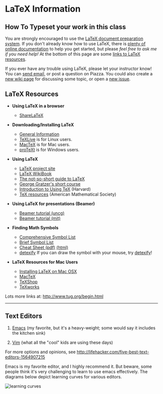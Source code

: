 # LaTeX Information

## How To Typeset your work in this class

You are strongly encouraged to use the 
[LaTeX document preparation system](http://www.latex-project.org/).  If you
don't already know how to use LaTeX, there is
[plenty of online documentation](#latex-resources) to help you get started, but
please *feel free to ask me if you need help!*  At the bottom of this page are
some [links to LaTeX resources](#latex-resources). 


If you ever have any trouble using LaTeX, please let your instructor know!
You can [send email](mailto:williamdemeo@gmail.com), or post a question
on Piazza.  You could also create a
[new wiki page](https://github.com/math480/math480-spring2017)
for discussing some topic, or open a [new issue](https://github.com/math480/math480-spring2017).


## LaTeX Resources

+ **Using LaTeX in a browser**
  - [ShareLaTeX](http://www.sharelatex.com)
  
+ **Downloading/Installing LaTeX**
  - [General Information](https://www.latex-project.org/get/)
  - [TeXLive](http://www.tug.org/texlive/) is for Linux users.
  - [MacTeX](http://www.tug.org/mactex/) is for Mac users.
  - [proTeXt](http://www.tug.org/protext/) is for Windows users.

+ **Using LaTeX**
  - [LaTeX project site](http://www.latex-project.org/)
  - [LaTeX WikiBook](https://en.wikibooks.org/wiki/LaTeX)
  - [The not-so-short guide to LaTeX](http://mirror.ctan.org/info/lshort/english/lshort.pdf)
  - [George Gratzer's short course](http://www.ctan.org/tex-archive/info/Math_into_LaTeX-4/)
  - [Introduction to Using TeX](http://www.math.harvard.edu/texman/texman.html) (Harvard)
  - [TeX resources](http://www.ams.org/publications/authors/tex/tex) (American Mathematical Society)
	
+ **Using LaTeX for presentations (Beamer)**
  - [Beamer tutorial (uncg)](https://www.uncg.edu/cmp/reu/presentations/Charles%20Batts%20-%20Beamer%20Tutorial.pdf)
  -	[Beamer tutorial (mit)](http://web.mit.edu/rsi/www/pdfs/beamer-tutorial.pdf)

+ **Finding Math Symbols**
  - [Comprehensive Symbol List](http://mirrors.ctan.org/info/symbols/comprehensive/symbols-letter.pdf)
  - [Brief Symbol List](http://www.artofproblemsolving.com/Wiki/index.php/LaTeX:Symbols)
  - [Cheat Sheet (pdf)](http://ctan.math.washington.edu/tex-archive/info/latexcheat/latexcheat/latexsheet.pdf) [(html)](http://web.ift.uib.no/Teori/KURS/WRK/TeX/symALL.html)
  - [detexify][] If you can draw the symbol with your mouse, try [detexify][]!

+ **LaTeX Resources for Mac Users**
  - [Installing LaTeX on Mac OSX](http://www.howtotex.com/howto/installing-latex-on-mac-os-x/)
  - [MacTeX](https://tug.org/mactex/)
  - [TeXShop](http://pages.uoregon.edu/koch/texshop/)
  - [TeXworks](http://www.tug.org/texworks/)
  
Lots more links at: http://www.tug.org/begin.html

---------------------------------------------------------

## Text Editors

1. [Emacs](https://www.gnu.org/software/emacs/) (my favorite, but it's a
   heavy-weight; some would say it includes the kitchen sink)
   
2. [Vim](http://www.vim.org/) (what all the "cool" kids are using these days)

For more options and opinions, see
http://lifehacker.com/five-best-text-editors-1564907215

Emacs is my favorite editor, and I highly recommend it. But beware, some people think it's very
challenging to learn to use emacs effectively. The diagrams below depict
learning curves for various editors.

![learning curves](http://www.manuelmagic.me/geek/texteditors/files/text_editors.jpg)





[due date]: https://github.com/williamdemeo/Math700Homework/wiki/Homework-Schedule
[upload a public ssh key]: https://help.github.com/articles/generating-ssh-keys
[New Issue]: https://github.com/williamdemeo/Math700Homework/issues
[Clone]: http://git-scm.com/book/en/Git-Basics-Getting-a-Git-Repository#Cloning-an-Existing-Repository
[clone]: http://git-scm.com/book/en/Git-Basics-Getting-a-Git-Repository#Cloning-an-Existing-Repository
[install Git]: https://help.github.com/articles/set-up-git
[Fork]: https://help.github.com/articles/fork-a-repo
[fork]: https://help.github.com/articles/fork-a-repo
[pull request]: https://help.github.com/articles/using-pull-requests
[forks]: https://help.github.com/articles/fork-a-repo
[pull requests]: https://help.github.com/articles/using-pull-requests
[Commit]: http://git-scm.com/book/en/Git-Basics-Recording-Changes-to-the-Repository#Committing-Your-Changes
[commit]: http://git-scm.com/book/en/Git-Basics-Recording-Changes-to-the-Repository#Committing-Your-Changes
[Push]: https://help.github.com/articles/create-a-repo#step-3-push-your-commit
[push]: https://help.github.com/articles/create-a-repo#step-3-push-your-commit
[15 minute tutorial]: http://try.github.io/levels/1/challenges/1
[A Beginner's Guide to LaTeX]: http://www.cs.princeton.edu/courses/archive/spr10/cos433/Latex/latex-guide.pdf
[LaTeX Guide]: http://en.wikibooks.org/wiki/LaTeX
[Git--the simple guide]: http://rogerdudler.github.io/git-guide/
[GitHub help pages]: https://help.github.com/
[15 minute Git tutorial]: http://try.github.io/levels/1/challenges/1
[This page]: http://git-scm.com/book/ch2-2.html
[Magit]: http://magit.github.io/
[detexify]: http://detexify.kirelabs.org/classify.html
[GitHub for Windows]: https://help.github.com/articles/set-up-git#platform-windows
[this help.github.com page]: https://help.github.com/articles/adding-repositories-with-github-for-windows
